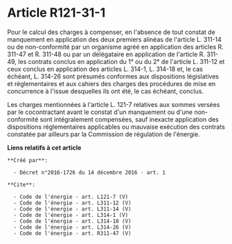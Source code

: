 # Article R121-31-1

Pour le calcul des charges à compenser, en l'absence de tout constat de manquement en application des deux premiers alinéas
de l'article L. 311-14 ou de non-conformité par un organisme agréé en application des articles R. 311-47 et R. 311-48 ou par
un délégataire en application de l'article R. 311-49, les contrats conclus en application du 1° ou du 2° de l'article L.
311-12 et ceux conclus en application des articles L. 314-1, L. 314-18 et, le cas échéant, L. 314-26 sont présumés conformes
aux dispositions législatives et réglementaires et aux cahiers des charges des procédures de mise en concurrence à l'issue
desquelles ils ont été, le cas échéant, conclus. 

Les charges mentionnées à l'article L. 121-7 relatives aux sommes versées par le cocontractant avant le constat d'un
manquement ou d'une non-conformité sont intégralement compensées, sauf inexacte application des dispositions réglementaires
applicables ou mauvaise exécution des contrats constatée par ailleurs par la Commission de régulation de l'énergie.

**Liens relatifs à cet article**

	**Créé par**:

	  - Décret n°2016-1726 du 14 décembre 2016 - art. 1

	**Cite**:

	  - Code de l'énergie - art. L121-7 (V)
	  - Code de l'énergie - art. L311-12 (V)
	  - Code de l'énergie - art. L311-14 (V)
	  - Code de l'énergie - art. L314-1 (V)
	  - Code de l'énergie - art. L314-18 (V)
	  - Code de l'énergie - art. L314-26 (V)
	  - Code de l'énergie - art. R311-47 (V)
